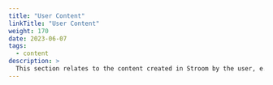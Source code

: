 ```yaml
---
title: "User Content"
linkTitle: "User Content"
weight: 170
date: 2023-06-07
tags: 
  - content
description: >
  This section relates to the content created in Stroom by the user, e.g. Dashboards, Translations, Feeds, etc.
---
```



